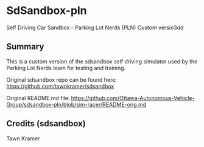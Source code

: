# SdSandbox-pln

Self Driving Car Sandbox - Parking Lot Nerds (PLN) Custom versio3dd


## Summary

This is a custom version of the sdsandbox self driving simulator used by the Parking Lot Nerds team for testing and training.

Original sdsandbox repo can be found here: https://github.com/tawnkramer/sdsandbox

Original README.md file: https://github.com/Ottawa-Autonomous-Vehicle-Group/sdsandbox-pln/blob/sim-racer/README-orig.md 



## Credits (sdsandbox)

Tawn Kramer  
